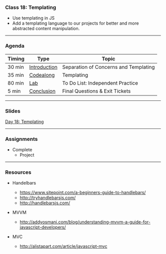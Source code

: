 ### Class 18: Templating

* Use templating in JS
* Add a templating language to our projects for better and more abstracted content manipulation.

---

### Agenda

| Timing | Type | Topic |
| --- | --- | --- |
| 30 min | [Introduction](#introduction) | Separation of Concerns and Templating |
| 35 min | [Codealong](#codealong2)  | Templating  |
| 80 min | [Lab](#lab2) | To Do List: Independent Practice |
| 5 min | [Conclusion](#conclusion) | Final Questions & Exit Tickets |

---


### Slides

[Day 18: Templating](http://ga-students.github.io/JS-BOS-03/18-templating/)

---

### Assignments

* Complete 
	- Project
	
---

### Resources

- Handelbars
	- https://www.sitepoint.com/a-beginners-guide-to-handlebars/
	- http://tryhandlebarsjs.com/
	- http://handlebarsjs.com/
	
- MVVM
	- http://addyosmani.com/blog/understanding-mvvm-a-guide-for-javascript-developers/

- MVC
	- http://alistapart.com/article/javascript-mvc
	